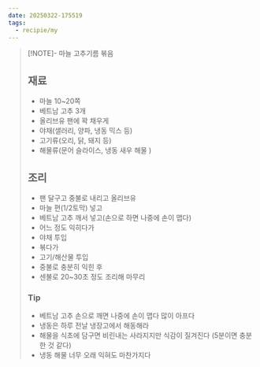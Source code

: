 ```yaml
---
date: 20250322-175519
tags:
  - recipie/my
---
```


> [!NOTE]- 마늘 고추기름 볶음
> ## 재료
> - 마늘 10~20쪽
> - 베트남 고추 3개
> - 올리브유 팬에 꽉 채우게
> - 야채(샐러리, 양파, 냉동 믹스 등)
> - 고기류(오리, 닭, 돼지 등)
> - 해물류(문어 슬라이스, 냉동 새우 해물 )
>## 조리
> - 팬 달구고 중불로 내리고 올리브유
> - 마늘 편(1/2토막) 넣고
> - 베트남 고추 깨서 넣고(손으로 하면 나중에 손이 맵다)
> - 어느 정도 익히다가
> - 야채 투입
> - 볶다가
> - 고기/해산물 투입
> - 중불로 충분히 익힌 후
> - 센불로 20~30초 정도 조리해 마무리
>### Tip
> - 베트남 고추 손으로 깨면 나중에 손이 맵다 많이 아프다
> - 냉동은 하루 전날 냉장고에서 해동해라
> - 해물을 식초에 담구면 비린내는 사라지지만 식감이 질겨진다 (5분이면 충분한 것 같다)
> - 냉동 해물 너무 오래 익혀도 마찬가지다
> 




